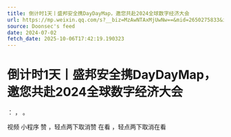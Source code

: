 ```yaml
---
title: 倒计时1天丨盛邦安全携DayDayMap，邀您共赴2024全球数字经济大会
url: https://mp.weixin.qq.com/s?__biz=MzAwNTAxMjUwNw==&mid=2650275833&idx=3&sn=b647c00c61f4b75bf1b2c243585caee5
source: Doonsec's feed
date: 2024-07-02
fetch_date: 2025-10-06T17:42:19.190323
---
```


# 倒计时1天丨盛邦安全携DayDayMap，邀您共赴2024全球数字经济大会

：
，
。

视频
小程序
赞
，轻点两下取消赞
在看
，轻点两下取消在看